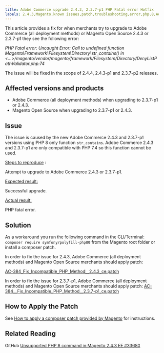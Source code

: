 ```yaml
---
title: Adobe Commerce upgrade 2.4.3, 2.3.7-p1 PHP Fatal error Hotfix
labels: 2.4.3,Magento,known issues,patch,troubleshooting,error,php,8,Adobe Commerce, cloud infrastructure
---
```


This article provides a fix for when merchants try to upgrade to Adobe Commerce (all deployment methods) or Magento Open Source 2.4.3 or 2.3.7-p1 they see the following error:

*PHP Fatal error: Uncaught Error: Call to undefined function Magento\Framework\Filesystem\Directory\str_contains() in <...>/magento/vendor/magento/framework/Filesystem/Directory/DenyListPathValidator.php:74*

The issue will be fixed in the scope of 2.4.4, 2.4.3-p1 and 2.3.7-p2 releases.
## Affected versions and products

* Adobe Commerce (all deployment methods) when upgrading to 2.3.7-p1 or 2.4.3.
* Magento Open Source when upgrading to 2.3.7-p1 or 2.4.3.

## Issue

The issue is caused by the new Adobe Commerce 2.4.3 and 2.3.7-p1 versions using PHP 8 only function `str_contains`. Adobe Commerce 2.4.3 and 2.3.7-p1 are only compatible with PHP 7.4 so this function cannot be used.

 <ins>Steps to reproduce</ins> :

Attempt to upgrade to Adobe Commerce 2.4.3 or 2.3.7-p1.

<ins>Expected result:</ins>

Successful upgrade.

<ins>Actual result:</ins>

PHP fatal error.

## Solution

As a workaround you run the following command in the CLI/Terminal: `composer require symfony/polyfill-php80` from the Magento root folder or install a composer patch.  

In order to fix the issue for 2.4.3, Adobe Commerce (all deployment methods) and Magento Open Source merchants should apply patch:

 [AC-384_Fix_Incompatible_PHP_Method__2.4.3_ce.patch](assets/AC-384__Fix_Incompatible_PHP_Method__2.4.3_ce.patch.zip) 

In order to fix the issue for 2.3.7-p1, Adobe Commerce (all deployment methods) and Magento Open Source merchants should apply patch:
 [AC-384__Fix_Incompatible_PHP_Method__2.3.7-p1_ce.patch](assets/AC-384__Fix_Incompatible_PHP_Method__2.3.7-p1_ce.patch.zip)

## How to Apply the Patch

See [How to apply a composer patch provided by Magento](https://support.magento.com/hc/en-us/articles/360028367731) for instructions.

## Related Reading
GitHub [Unsupported PHP 8 command in Magento 2.4.3 EE #33680](https://github.com/magento/magento2/issues/33680)
